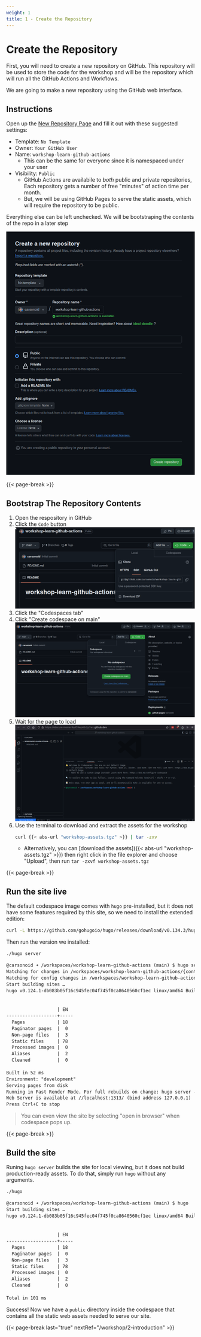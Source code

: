 ```yaml
---
weight: 1
title: 1 - Create the Repository
---
```


# Create the Repository

First, you will need to create a new repository on GitHub. This repository will be used to store the code for the workshop and will
be the repository which will run all the GitHub Actions and Workflows.

We are going to make a new repository using the GitHub web interface.

## Instructions

Open up the [New Repository Page](https://github.com/new) and fill it out with these suggested settings:

* Template: `No Template`
* Owner: `Your GitHub User`
* Name: `workshop-learn-github-actions`
  * This can be the same for everyone since it is namespaced under your user
* Visibility: `Public`
  * GitHub Actions are availabile to *both* public and private repositories, Each repository gets a number of free "minutes" of action time per month.
  * But, we will be using GitHub Pages to serve the static assets, which will require the repository to be public.

Everything else can be left unchecked. We will be bootstraping the contents of the repo in a later step

![New Repository Setup Page](create-page.png)

{{< page-break                                                               >}}

## Bootstrap The Repository Contents

1. Open the respository in GitHub
2. Click the `Code` button
  ![code button](code-button.png)
1. Click the "Codespaces tab"
2. Click "Create codespace on main"
  ![codespace on main](codespace-on-main.png)
3. Wait for the page to load
![new codespace](codespace.png)
5. Use the terminal to download and extract the assets for the workshop
    ```bash
    curl {{< abs-url "workshop-assets.tgz" >}} | tar -zxv
    ```
    * Alternatively, you can [download the assets]({{< abs-url "workshop-assets.tgz" >}}) then right click in the file explorer and choose "Upload", then run `tar -zxvf workshop-assets.tgz`

{{< page-break                                                               >}}

## Run the site live

The default codespace image comes with `hugo` pre-installed, but it does not have some features required by this site, so we need to install the extended edition:

```bash
curl -L https://github.com/gohugoio/hugo/releases/download/v0.134.3/hugo_extended_0.134.3_linux-amd64.tar.gz | tar -zxv hugo
```

Then run the version we installed:

```bash
./hugo server
```

```txt
@carsonoid ➜ /workspaces/workshop-learn-github-actions (main) $ hugo server
Watching for changes in /workspaces/workshop-learn-github-actions/{content,data,layouts,static,themes}
Watching for config changes in /workspaces/workshop-learn-github-actions/config.toml
Start building sites … 
hugo v0.124.1-db083b05f16c945fec04f745f0ca8640560cf1ec linux/amd64 BuildDate=2024-03-20T11:40:10Z VendorInfo=gohugoio


                   | EN  
-------------------+-----
  Pages            | 18  
  Paginator pages  |  0  
  Non-page files   |  3  
  Static files     | 78  
  Processed images |  0  
  Aliases          |  2  
  Cleaned          |  0  

Built in 52 ms
Environment: "development"
Serving pages from disk
Running in Fast Render Mode. For full rebuilds on change: hugo server --disableFastRender
Web Server is available at //localhost:1313/ (bind address 127.0.0.1) 
Press Ctrl+C to stop
```

> You can even view the site by selecting "open in browser" when codespace pops up.

{{< page-break                                                               >}}

## Build the site

Runing `hugo server` builds the site for local viewing, but it does not build production-ready assets. To do that, simply run `hugo` without any arguments.

```bash
./hugo
```

```txt
@carsonoid ➜ /workspaces/workshop-learn-github-actions (main) $ hugo
Start building sites … 
hugo v0.124.1-db083b05f16c945fec04f745f0ca8640560cf1ec linux/amd64 BuildDate=2024-03-20T11:40:10Z VendorInfo=gohugoio


                   | EN  
-------------------+-----
  Pages            | 18  
  Paginator pages  |  0  
  Non-page files   |  3  
  Static files     | 78  
  Processed images |  0  
  Aliases          |  2  
  Cleaned          |  0  

Total in 101 ms
```

Success! Now we have a `public` directory inside the codespace that contains all the static web assets needed to serve our site.

{{< page-break last="true" nextRef="/workshop/2-introduction" >}}
